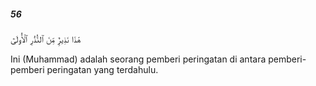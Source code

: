 ##### 56

<span class="ayah">هَٰذَا نَذِيرٌۭ مِّنَ ٱلنُّذُرِ ٱلْأُولَىٰٓ</span>

<span class="ayah_translation">Ini (Muhammad) adalah seorang pemberi peringatan di antara pemberi-pemberi peringatan yang terdahulu.</span>
